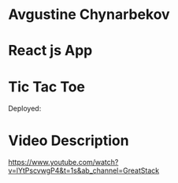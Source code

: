 # Avgustine Chynarbekov

# React js App

# Tic Tac Toe

Deployed:

# Video Description
https://www.youtube.com/watch?v=lYtPscvwgP4&t=1s&ab_channel=GreatStack
